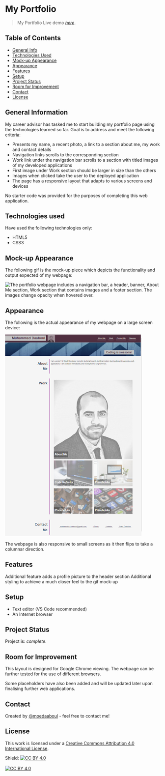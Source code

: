 # My Portfolio
> My Portfolio
> Live demo [_here_](https://moedaaboul.github.io/02_Portfolio/). 

## Table of Contents
* [General Info](#general-information)
* [Technologies Used](#technologies-used)
* [Mock-up Appearance](#mock-up-appearance)
* [Appearance](#appearance)
* [Features](#features)
* [Setup](#setup)
* [Project Status](#project-status)
* [Room for Improvement](#room-for-improvement)
* [Contact](#contact)
* [License](#license)

## General Information
My career advisor has tasked me to start building my portfolio page using the technologies learned so far. Goal is to address and meet the following criteria:

- Presents my name, a recent photo, a link to a section about me, my work and contact details
- Navigation links scrolls to the corresponding section
- Work link under the navigation bar scrolls to a section with titled images of my developed applications
- First image under Work section should be larger in size than the others
- Images when clicked take the user to the deployed application
- The page has a responsive layout that adapts to various screens and devices

No starter code was provided for the purposes of completing this web application.

## Technologies used
Have used the following technologies only: 

- HTML5
- CSS3

## Mock-up Appearance
The following gif is the mock-up piece which depicts the functionality and output expected of my webpage: 

![The portfolio webpage includes a navigation bar, a header, banner, About Me section, Work section that contains images and a footer section. The images change opacity when hovered over.](./demo.gif)

## Appearance
The following is the actual appearance of my webpage on a large screen device: 

![The portfolio webpage includes a navigation bar, a header, banner, About Me section, Work section that contains images and a footer section. The images change opacity when hovered over.](./appearance.PNG)

The webpage is also responsive to small screens as it then flips to take a columnar direction.

## Features

Additional feature adds a profile picture to the header section
Additional styling to achieve a much closer feel to the gif mock-up

## Setup
- Text editor (VS Code recommended)
- An Internet browser

## Project Status
Project is: _complete_. 


## Room for Improvement

This layout is designed for Google Chrome viewing. The webpage can be further tested for the use of different browsers.

Some placeholders have also been added and will be updated later upon finalising further web applications.


## Contact
Created by [@moedaaboul](https://github.com/moedaaboul) - feel free to contact me!




## License
This work is licensed under a
[Creative Commons Attribution 4.0 International License][cc-by].

Shield: [![CC BY 4.0][cc-by-shield]][cc-by]
<br><br>
[![CC BY 4.0][cc-by-image]][cc-by]

[cc-by]: http://creativecommons.org/licenses/by/4.0/
[cc-by-image]: https://i.creativecommons.org/l/by/4.0/88x31.png
[cc-by-shield]: https://img.shields.io/badge/License-CC%20BY%204.0-lightgrey.svg

